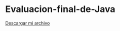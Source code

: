 # Evaluacion-final-de-Java
<a href="https://github.com/samjeronimo/Evaluacion-final-de-Java/raw/refs/heads/main/src/descargas/Evaluacion-final-de-Java.jar" download="Evaluacion-final-de-Java.jar">Descargar mi archivo</a>
